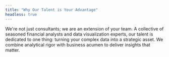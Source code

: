 ```yaml
---
title: "Why Our Talent is Your Advantage"
headless: true
---
```


We're not just consultants; we are an extension of your team. A collective of seasoned financial analysts and data visualization experts, our talent is dedicated to one thing: turning your complex data into a strategic asset. We combine analytical rigor with business acumen to deliver insights that matter.
